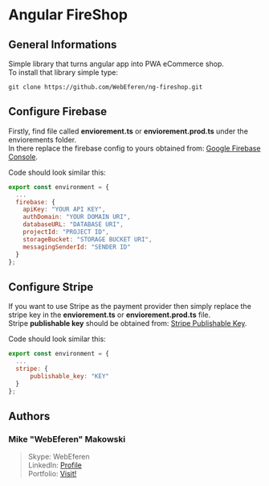 # Angular FireShop

## General Informations 
Simple library that turns angular app into PWA eCommerce shop.   
To install that library simple type:   

```
git clone https://github.com/WebEferen/ng-fireshop.git
```

## Configure Firebase
Firstly, find file called **enviorement.ts** or **enviorement.prod.ts** under the enviorements folder.   
In there replace the firebase config to yours obtained from: [Google Firebase Console](https://firebase.google.com/).  
   
Code should look similar this:   

```javascript
export const environment = {
  ...
  firebase: {
    apiKey: "YOUR API KEY",
    authDomain: "YOUR DOMAIN URI",
    databaseURL: "DATABASE URI",
    projectId: "PROJECT ID",
    storageBucket: "STORAGE BUCKET URI",
    messagingSenderId: "SENDER ID"
  }
};
```

## Configure Stripe
If you want to use Stripe as the payment provider then simply replace the stripe key in the **enviorement.ts** or **enviorement.prod.ts** file.   
Stripe **publishable key** should be obtained from: [Stripe Publishable Key](https://dashboard.stripe.com/account/apikeys).   

Code should look similar this:   

```javascript
export const environment = {
  ...
  stripe: {
      publishable_key: "KEY"
  }
};
```
## Authors

### Mike "WebEferen" Makowski

> Skype: WebEferen   
> LinkedIn: [Profile](https://www.linkedin.com/in/mmakowski97)   
> Portfolio: [Visit!](https://mmakowski.online)
